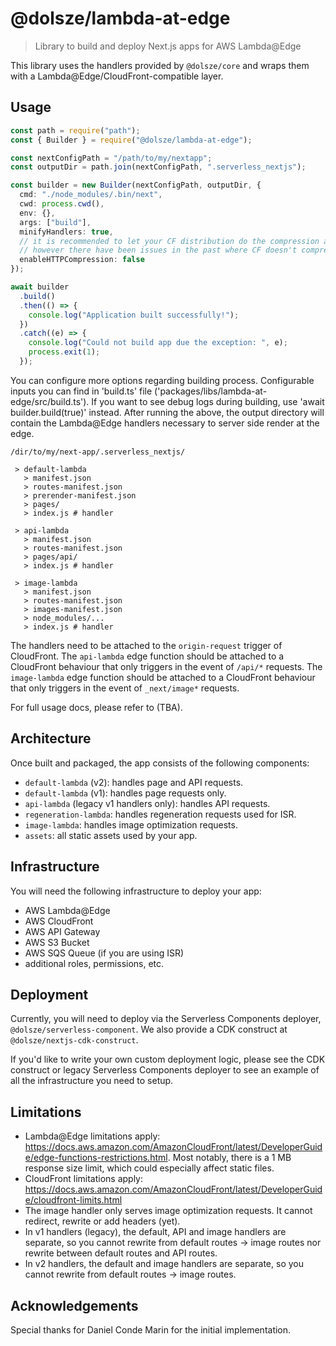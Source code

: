 # @dolsze/lambda-at-edge

> Library to build and deploy Next.js apps for AWS Lambda@Edge

This library uses the handlers provided by `@dolsze/core` and wraps them with a Lambda@Edge/CloudFront-compatible layer.

## Usage

```ts
const path = require("path");
const { Builder } = require("@dolsze/lambda-at-edge");

const nextConfigPath = "/path/to/my/nextapp";
const outputDir = path.join(nextConfigPath, ".serverless_nextjs");

const builder = new Builder(nextConfigPath, outputDir, {
  cmd: "./node_modules/.bin/next",
  cwd: process.cwd(),
  env: {},
  args: ["build"],
  minifyHandlers: true,
  // it is recommended to let your CF distribution do the compression as per the docs - https://docs.aws.amazon.com/AmazonCloudFront/latest/DeveloperGuide/ServingCompressedFiles.html
  // however there have been issues in the past where CF doesn't compress lambda@edge responses, so we provide our own implementation in case is needed
  enableHTTPCompression: false
});

await builder
  .build()
  .then(() => {
    console.log("Application built successfully!");
  })
  .catch((e) => {
    console.log("Could not build app due the exception: ", e);
    process.exit(1);
  });
```

You can configure more options regarding building process. Configurable inputs you can find in 'build.ts' file ('packages/libs/lambda-at-edge/src/build.ts'). If you want to see debug logs during building, use 'await builder.build(true)' instead.
After running the above, the output directory will contain the Lambda@Edge handlers necessary to server side render at the edge.

```
/dir/to/my/next-app/.serverless_nextjs/

 > default-lambda
   > manifest.json
   > routes-manifest.json
   > prerender-manifest.json
   > pages/
   > index.js # handler

 > api-lambda
   > manifest.json
   > routes-manifest.json
   > pages/api/
   > index.js # handler

 > image-lambda
   > manifest.json
   > routes-manifest.json
   > images-manifest.json
   > node_modules/...
   > index.js # handler
```

The handlers need to be attached to the `origin-request` trigger of CloudFront.
The `api-lambda` edge function should be attached to a CloudFront behaviour that only triggers in the event of `/api/*` requests.
The `image-lambda` edge function should be attached to a CloudFront behaviour that only triggers in the event of `_next/image*` requests.

For full usage docs, please refer to (TBA).

## Architecture

Once built and packaged, the app consists of the following components:

- `default-lambda` (v2): handles page and API requests.
- `default-lambda` (v1): handles page requests only.
- `api-lambda` (legacy v1 handlers only): handles API requests.
- `regeneration-lambda`: handles regeneration requests used for ISR.
- `image-lambda`: handles image optimization requests.
- `assets`: all static assets used by your app.

## Infrastructure

You will need the following infrastructure to deploy your app:

- AWS Lambda@Edge
- AWS CloudFront
- AWS API Gateway
- AWS S3 Bucket
- AWS SQS Queue (if you are using ISR)
- additional roles, permissions, etc.

## Deployment

Currently, you will need to deploy via the Serverless Components deployer, `@dolsze/serverless-component`. We also provide a CDK construct at `@dolsze/nextjs-cdk-construct`.

If you'd like to write your own custom deployment logic, please see the CDK construct or legacy Serverless Components deployer to see an example of all the infrastructure you need to setup.

## Limitations

- Lambda@Edge limitations apply: https://docs.aws.amazon.com/AmazonCloudFront/latest/DeveloperGuide/edge-functions-restrictions.html. Most notably, there is a 1 MB response size limit, which could especially affect static files.
- CloudFront limitations apply: https://docs.aws.amazon.com/AmazonCloudFront/latest/DeveloperGuide/cloudfront-limits.html
- The image handler only serves image optimization requests. It cannot redirect, rewrite or add headers (yet).
- In v1 handlers (legacy), the default, API and image handlers are separate, so you cannot rewrite from default routes -> image routes nor rewrite between default routes and API routes.
- In v2 handlers, the default and image handlers are separate, so you cannot rewrite from default routes -> image routes.

## Acknowledgements

Special thanks for Daniel Conde Marin for the initial implementation.
